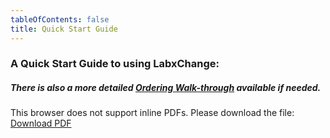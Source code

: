 ```yaml
---
tableOfContents: false
title: Quick Start Guide
---
```

### A Quick Start Guide to using LabxChange: 
##### There is also a more detailed [Ordering Walk-through](/resources/walkthrough/) available if needed.

<object data="/QuickStart.pdf" type="application/pdf" width="150%" height="1000px">
  <p>
    This browser does not support inline PDFs. Please download the file:
    <a href="/QuickStart.pdf">Download PDF</a>
  </p>
</object>